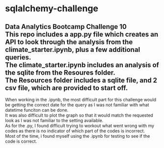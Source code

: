 # sqlalchemy-challenge  
Data Analytics Bootcamp Challenge 10  
This repo includes a app.py file which creates an API to look through the analysis from the climate_starter.ipynb, plus a few additional queries.  
The climate_starter.ipynb includes an analysis of the sqlite from the Resoures folder.  
The Resources folder includes a sqlite file, and 2 csv file, which are provided to start off.  
--------------------------------------
When working in the .ipynb, the most difficult part for this challenge would be getting the correct date for the query as I was not familiar with what datetime funciton can be done.  
It was also difficult to plot the graph so that it would match the requested look as I was not familiar to the setting available.  
As for the .py, I found difficult trying to workout what went wrong with my codes as there is no indicator of which part of the codes is incorrect.  
Most of the time, i found myself using the .ipynb for testing to see if the code is correct. 
